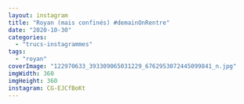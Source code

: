 ```yaml
---
layout: instagram
title: "Royan (mais confinés) #demainOnRentre"
date: "2020-10-30"
categories: 
  - "trucs-instagrammes"
tags: 
  - "royan"
coverImage: "122970633_393309065031229_6762953072445099841_n.jpg"
imgWidth: 360
imgHeight: 360
instagram: CG-EJCfBoKt
---
```

